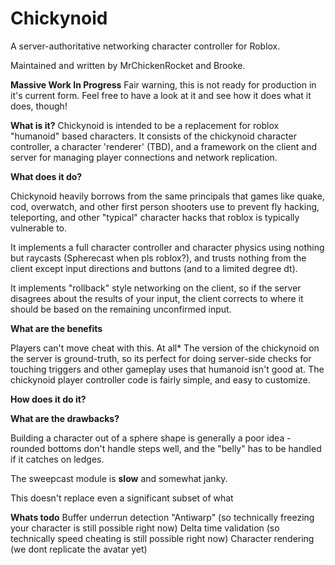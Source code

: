 # Chickynoid

A server-authoritative networking character controller for Roblox.

Maintained and written by MrChickenRocket and Brooke.

**Massive Work In Progress**
Fair warning, this is not ready for production in it's current form.
Feel free to have a look at it and see how it does what it does, though!


**What is it?**
Chickynoid is intended to be a replacement for roblox "humanoid" based characters. 
It consists of the chickynoid character controller, a character 'renderer' (TBD), and a framework on the client and server for managing player connections and network replication. 


**What does it do?**

Chickynoid heavily borrows from the same principals that games like quake, cod, overwatch, and other first person shooters use to prevent fly hacking, teleporting, and other "typical" character hacks that roblox is typically vulnerable to.

It implements a full character controller and character physics using nothing but raycasts (Spherecast when pls roblox?), and trusts nothing from the client except input directions and buttons (and to a limited degree dt).

It implements "rollback" style networking on the client, so if the server disagrees about the results of your input, the client corrects to where it should be based on the remaining unconfirmed input.

**What are the benefits**

Players can't move cheat with this. At all*
The version of the chickynoid on the server is ground-truth, so its perfect for doing server-side checks for touching triggers and other gameplay uses that humanoid isn't good at.
The chickynoid player controller code is fairly simple, and easy to customize.





**How does it do it?**






**What are the drawbacks?**

Building a character out of a sphere shape is generally a poor idea - rounded bottoms don't handle steps well, and the "belly" has to be handled if it catches on ledges.

The sweepcast module is **slow** and somewhat janky.

This doesn't replace even a significant subset of what 



**Whats todo**
Buffer underrun detection "Antiwarp" (so technically freezing your character is still possible right now)
Delta time validation (so technically speed cheating is still possible right now)
Character rendering (we dont replicate the avatar yet)


